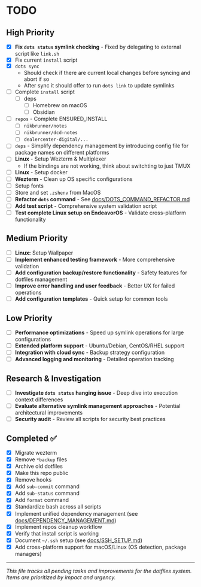 # TODO

## High Priority

- [x] **Fix `dots status` symlink checking** - Fixed by delegating to external script like `link.sh`
- [x] Fix current `install` script
- [x] `dots sync` 
    - Should check if there are current local changes before syncing and abort
      if so
    - After sync it should offer to run `dots link` to update symlinks
- [ ] Complete `install` script
    - [ ]  deps
        - [ ] Homebrew on macOS
        - [ ] Obsidian
- [ ] `repos` - Complete ENSURED_INSTALL  
    - [ ] `nikbrunner/notes`
    - [ ] `nikbrunner/dcd-notes`
    - [ ] `dealercenter-digital/...`
- [ ] `deps` - Simplify dependency management by introducing config file for
  package names on different platforms
- [ ] **Linux** - Setup Wezterm & Multiplexer
    - If the bindings are not working, think about switchting to just TMUX
- [ ] **Linux** - Setup docker
- [ ] **Wezterm** - Clean up OS specific configurations
- [ ] Setup fonts
- [ ] Store and set `.zshenv` from MacOS
- [ ] **Refactor `dots` command** - See [docs/DOTS_COMMAND_REFACTOR.md](./docs/DOTS_COMMAND_REFACTOR.md)
- [ ] **Add test script** - Comprehensive system validation script
- [ ] **Test complete Linux setup on EndeavorOS** - Validate cross-platform functionality

## Medium Priority

- [ ] **Linux:** Setup Wallpaper
- [ ] **Implement enhanced testing framework** - More comprehensive validation
- [ ] **Add configuration backup/restore functionality** - Safety features for dotfiles management
- [ ] **Improve error handling and user feedback** - Better UX for failed operations
- [ ] **Add configuration templates** - Quick setup for common tools

## Low Priority

- [ ] **Performance optimizations** - Speed up symlink operations for large configurations
- [ ] **Extended platform support** - Ubuntu/Debian, CentOS/RHEL support
- [ ] **Integration with cloud sync** - Backup strategy configuration
- [ ] **Advanced logging and monitoring** - Detailed operation tracking

## Research & Investigation

- [ ] **Investigate `dots status` hanging issue** - Deep dive into execution context differences
- [ ] **Evaluate alternative symlink management approaches** - Potential architectural improvements
- [ ] **Security audit** - Review all scripts for security best practices

## Completed ✅

- [x] Migrate wezterm
- [x] Remove `*backup` files
- [x] Archive old dotfiles
- [x] Make this repo public
- [x] Remove hooks
- [x] Add `sub-commit` command
- [x] Add `sub-status` command
- [x] Add `format` command
- [x] Standardize bash across all scripts
- [x] Implement unified dependency management (see [docs/DEPENDENCY_MANAGEMENT.md](./docs/DEPENDENCY_MANAGEMENT.md))
- [x] Implement repos cleanup workflow
- [x] Verify that install script is working
- [x] Document `~/.ssh` setup (see [docs/SSH_SETUP.md](./docs/SSH_SETUP.md))
- [x] Add cross-platform support for macOS/Linux (OS detection, package managers)

---

*This file tracks all pending tasks and improvements for the dotfiles system. Items are prioritized by impact and urgency.*
